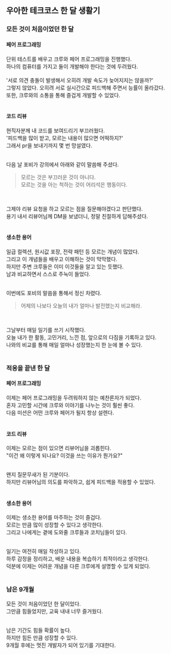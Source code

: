 ## 우아한 테크코스 한 달 생활기

### 모든 것이 처음이었던 한 달
#### 페어 프로그래밍
단위 테스트를 배우고 크루와 페어 프로그래밍을 진행했다.</br>
하나의 컴퓨터를 가지고 둘이 개발해야 한다는 것에 두려웠다.</br></br>
'서로 의견 충돌이 발생해서 오히려 개발 속도가 늦어지지는 않을까?'</br>
그렇지 않았다. 오히려 서로 실시간으로 피드백해 주면서 능률이 올라갔다.</br>
또한, 크루와의 소통을 통해 즐겁게 개발할 수 있었다.</br></br>
 
#### 코드 리뷰
현직자분께 내 코드를 보여드리기 부끄러웠다.</br>
'피드백을 많이 받고, 모르는 내용이 많으면 어떡하지?'</br>
그래서 pr을 보내기까지 몇 번 망설였다.</br></br>

다음 날 포비가 강의에서 아래와 같이 말씀해 주셨다.</br>
> 모르는 것은 부끄러운 것이 아니다.</br>
> 모르는 것을 아는 척하는 것이 어리석은 행동이다.</br>
</br>

그제야 리뷰 요청을 하고 모르는 점을 질문해야겠다고 판단했다.</br>
용기 내서 리뷰어님께 DM을 보냈더니, 정말 친절하게 답해주셨다.</br></br>

#### 생소한 용어
일급 컬렉션, 원시값 포장, 전략 패턴 등 모르는 개념이 많았다.</br>
그리고 이 개념들을 배우고 이해하는 것이 막막했다.</br>
하지만 주변 크루들은 이미 이것들을 알고 있는 듯했다.</br>
남과 비교하면서 스스로 주눅이 들었다.</br></br>

이번에도 포비의 말씀을 통해서 정신 차렸다.</br>
> 어제의 나보다 오늘의 내가 얼마나 발전했는지 비교해라.</br>
</br>

그날부터 매일 일기를 쓰기 시작했다.</br>
오늘 내가 한 활동, 고민거리, 느낀 점, 앞으로의 다짐을 기록하고 있다.</br>
나와의 비교를 통해 매일 얼마나 성장했는지 한 눈에 볼 수 있다.</br><br>


### 적응을 끝낸 한 달
#### 페어 프로그래밍
이제는 페어 프로그래밍을 두려워하지 않는 예찬론자가 되었다.</br>
혼자 고민할 시간에 크루와 이야기를 나누는 것이 훨씬 좋다.</br>
다음 미션은 어떤 크루와 페어가 될지 항상 설렌다.</br></br>

#### 코드 리뷰
이제는 모르는 점이 있으면 리뷰어님을 괴롭힌다.</br>
"이건 왜 이렇게 되나요? 이것을 쓰는 이유가 뭔가요?"</br></br>

왠지 질문무새가 된 기분이다.</br>
하지만 리뷰어님의 의도를 파악하고, 쉽게 피드백을 적용할 수 있었다.</br></br>

#### 생소한 용어
이제는 생소한 용어를 마주하는 것이 즐겁다.</br>
모르는 만큼 많이 성장할 수 있다고 생각한다.</br>
그리고 나에게는 곁에 도와줄 크루들과 코치님들이 있다.</br></br>

일기는 여전히 매일 작성하고 있다.</br>
하루 감정을 정리하고, 배운 내용을 복습하기 최적이라고 생각한다.</br>
덕분에 이제는 어려운 개념을 다른 크루에게 설명할 수 있게 되었다.</br></br>

### 남은 9개월
모든 것이 처음이었던 한 달이었다.</br>
그만큼 힘들었지만, 교육 내내 너무 즐거웠다.</br></br>

남은 기간도 힘들 확률이 높다.</br>
하지만 힘든 만큼 성장할 수 있다.</br>
9개월 후에는 멋진 개발자가 되어 있기를 기대한다.
